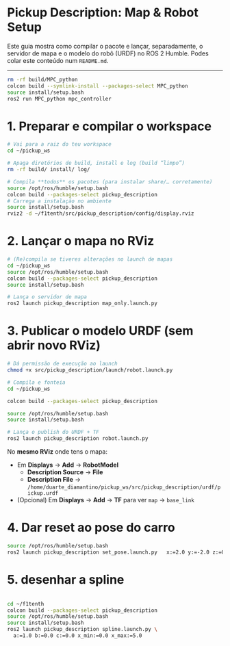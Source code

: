 # Pickup Description: Map & Robot Setup

Este guia mostra como compilar o pacote e lançar, separadamente, o servidor de mapa e o modelo do robô (URDF) no ROS 2 Humble. Podes colar este conteúdo num `README.md`.

---

```bash
rm -rf build/MPC_python
colcon build --symlink-install --packages-select MPC_python
source install/setup.bash
ros2 run MPC_python mpc_controller
```

# 1. Preparar e compilar o workspace

```bash
# Vai para a raiz do teu workspace
cd ~/pickup_ws

# Apaga diretórios de build, install e log (build “limpo”)
rm -rf build/ install/ log/

# Compila **todos** os pacotes (para instalar share/… corretamente)
source /opt/ros/humble/setup.bash
colcon build --packages-select pickup_description
# Carrega a instalação no ambiente
source install/setup.bash
rviz2 -d ~/f1tenth/src/pickup_description/config/display.rviz
```


# 2. Lançar o mapa no RViz

```bash
# (Re)compila se tiveres alterações no launch de mapas
cd ~/pickup_ws
source /opt/ros/humble/setup.bash
colcon build --packages-select pickup_description
source install/setup.bash

# Lança o servidor de mapa
ros2 launch pickup_description map_only.launch.py
```

# 3. Publicar o modelo URDF (sem abrir novo RViz)

```bash
# Dá permissão de execução ao launch
chmod +x src/pickup_description/launch/robot.launch.py

# Compila e fonteia
cd ~/pickup_ws

colcon build --packages-select pickup_description

source /opt/ros/humble/setup.bash
source install/setup.bash

# Lança o publish do URDF + TF
ros2 launch pickup_description robot.launch.py
```

No **mesmo RViz** onde tens o mapa:
- Em **Displays** → **Add** → **RobotModel**  
  - **Description Source** → **File**  
  - **Description File** → `/home/duarte_diamantino/pickup_ws/src/pickup_description/urdf/pickup.urdf`  
- (Opcional) Em **Displays** → **Add** → **TF** para ver `map` → `base_link`

# 4. Dar reset ao pose do carro
```bash
source /opt/ros/humble/setup.bash
ros2 launch pickup_description set_pose.launch.py   x:=2.0 y:=-2.0 z:=0.05 roll:=-0.2 pitch:=0.0 yaw:=0.0
```

# 5. desenhar a spline
```bash

cd ~/f1tenth
colcon build --packages-select pickup_description
source /opt/ros/humble/setup.bash
source install/setup.bash
ros2 launch pickup_description spline.launch.py \
  a:=1.0 b:=0.0 c:=0.0 x_min:=0.0 x_max:=5.0



```
